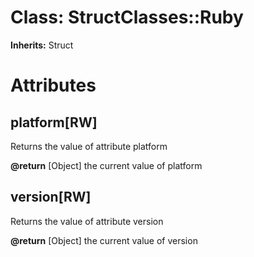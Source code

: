 # Class: StructClasses::Ruby
**Inherits:** Struct
    



# Attributes
## platform[RW] [](#attribute-i-platform)
Returns the value of attribute platform

**@return** [Object] the current value of platform

## version[RW] [](#attribute-i-version)
Returns the value of attribute version

**@return** [Object] the current value of version


